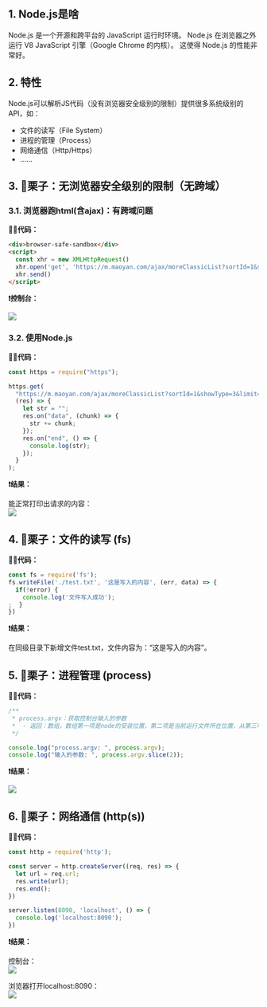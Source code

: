## 1. Node.js是啥

Node.js 是一个开源和跨平台的 JavaScript 运行时环境。
Node.js 在浏览器之外运行 V8 JavaScript 引擎（Google Chrome 的内核）。 这使得 Node.js 的性能非常好。

## 2. 特性

Node.js可以解析JS代码（没有浏览器安全级别的限制）提供很多系统级别的API，如：

- 文件的读写（File System）
- 进程的管理（Process）
- 网络通信（Http/Https）
- ……

## 3. 🌰栗子：无浏览器安全级别的限制（无跨域）

### 3.1. 浏览器跑html(含ajax)：有跨域问题

**👩‍💻代码：**

```html
<div>browser-safe-sandbox</div>
<script>
  const xhr = new XMLHttpRequest()
  xhr.open('get', 'https://m.maoyan.com/ajax/moreClassicList?sortId=1&showType=3&limit=10&offset=30&optimus_uuid=A5518FF0AFEC11EAAB158D7AB0D05BBBD74C9789D9F649898982E6542C7DD479&optimus_risk_level=71&optimus_code=10', false)
  xhr.send()
</script>
```

**❗控制台：**

![](http://rc9frlwp7.hn-bkt.clouddn.com/node初时-浏览器跨域.png)

### 3.2. 使用Node.js

**👩‍💻代码：**

```js
const https = require("https");

https.get(
  "https://m.maoyan.com/ajax/moreClassicList?sortId=1&showType=3&limit=10&offset=30&optimus_uuid=A5518FF0AFEC11EAAB158D7AB0D05BBBD74C9789D9F649898982E6542C7DD479&optimus_risk_level=71&optimus_code=10",
  (res) => {
    let str = "";
    res.on("data", (chunk) => {
      str += chunk;
    });
    res.on("end", () => {
      console.log(str);
    });
  }
);
```

**❗结果：**

能正常打印出请求的内容：  
![](http://rc9frlwp7.hn-bkt.clouddn.com/node初识-无跨域.png)

## 4. 🌰栗子：文件的读写 (fs)

**👩‍💻代码：**

```js
const fs = require('fs');
fs.writeFile('./test.txt', '这是写入的内容', (err, data) => {
  if(!error) {
    console.log('文件写入成功');
;  }
})
```

**❗结果：**

在同级目录下新增文件test.txt，文件内容为：“这是写入的内容”。

## 5. 🌰栗子：进程管理 (process)

**👩‍💻代码：**

```js
/**
 * process.argv：获取控制台输入的参数
 *  - 返回：数组，数组第一项是node的安装位置，第二项是当前运行文件所在位置，从第三项开始才是控制台输入的参数。
 */

console.log("process.argv: ", process.argv);
console.log("输入的参数: ", process.argv.slice(2));
```

**❗结果：**

![](http://rc9frlwp7.hn-bkt.clouddn.com/node-gs-process.png)

## 6. 🌰栗子：网络通信 (http(s))

**👩‍💻代码：**

```js
const http = require('http');

const server = http.createServer((req, res) => {
  let url = req.url;
  res.write(url);
  res.end();
})

server.listen(8090, 'localhost', () => {
  console.log('localhost:8090');
})
```

**❗结果：**

控制台：  
![](http://rc9frlwp7.hn-bkt.clouddn.com/node初识-http静态服务器.png)

浏览器打开localhost:8090：  
![](http://rc9frlwp7.hn-bkt.clouddn.com/node-gs-http.png)
